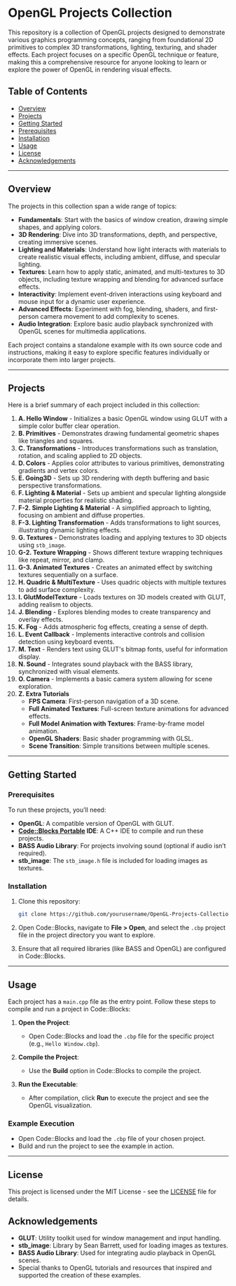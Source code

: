 
# OpenGL Projects Collection

This repository is a collection of OpenGL projects designed to demonstrate various graphics programming concepts, ranging from foundational 2D primitives to complex 3D transformations, lighting, texturing, and shader effects. Each project focuses on a specific OpenGL technique or feature, making this a comprehensive resource for anyone looking to learn or explore the power of OpenGL in rendering visual effects.

## Table of Contents

- [Overview](#overview)
- [Projects](#projects)
- [Getting Started](#getting-started)
- [Prerequisites](#prerequisites)
- [Installation](#installation)
- [Usage](#usage)
- [License](#license)
- [Acknowledgements](#acknowledgements)

---

## Overview

The projects in this collection span a wide range of topics:

- **Fundamentals**: Start with the basics of window creation, drawing simple shapes, and applying colors.
- **3D Rendering**: Dive into 3D transformations, depth, and perspective, creating immersive scenes.
- **Lighting and Materials**: Understand how light interacts with materials to create realistic visual effects, including ambient, diffuse, and specular lighting.
- **Textures**: Learn how to apply static, animated, and multi-textures to 3D objects, including texture wrapping and blending for advanced surface effects.
- **Interactivity**: Implement event-driven interactions using keyboard and mouse input for a dynamic user experience.
- **Advanced Effects**: Experiment with fog, blending, shaders, and first-person camera movement to add complexity to scenes.
- **Audio Integration**: Explore basic audio playback synchronized with OpenGL scenes for multimedia applications.

Each project contains a standalone example with its own source code and instructions, making it easy to explore specific features individually or incorporate them into larger projects.

---

## Projects

Here is a brief summary of each project included in this collection:

1. **A. Hello Window** - Initializes a basic OpenGL window using GLUT with a simple color buffer clear operation.
2. **B. Primitives** - Demonstrates drawing fundamental geometric shapes like triangles and squares.
3. **C. Transformations** - Introduces transformations such as translation, rotation, and scaling applied to 2D objects.
4. **D. Colors** - Applies color attributes to various primitives, demonstrating gradients and vertex colors.
5. **E. Going3D** - Sets up 3D rendering with depth buffering and basic perspective transformations.
6. **F. Lighting & Material** - Sets up ambient and specular lighting alongside material properties for realistic shading.
7. **F-2. Simple Lighting & Material** - A simplified approach to lighting, focusing on ambient and diffuse properties.
8. **F-3. Lighting Transformation** - Adds transformations to light sources, illustrating dynamic lighting effects.
9. **G. Textures** - Demonstrates loading and applying textures to 3D objects using `stb_image`.
10. **G-2. Texture Wrapping** - Shows different texture wrapping techniques like repeat, mirror, and clamp.
11. **G-3. Animated Textures** - Creates an animated effect by switching textures sequentially on a surface.
12. **H. Quadric & MultiTexture** - Uses quadric objects with multiple textures to add surface complexity.
13. **I. GlutModelTexture** - Loads textures on 3D models created with GLUT, adding realism to objects.
14. **J. Blending** - Explores blending modes to create transparency and overlay effects.
15. **K. Fog** - Adds atmospheric fog effects, creating a sense of depth.
16. **L. Event Callback** - Implements interactive controls and collision detection using keyboard events.
17. **M. Text** - Renders text using GLUT's bitmap fonts, useful for information display.
18. **N. Sound** - Integrates sound playback with the BASS library, synchronized with visual elements.
19. **O. Camera** - Implements a basic camera system allowing for scene exploration.
20. **Z. Extra Tutorials**
    - **FPS Camera**: First-person navigation of a 3D scene.
    - **Full Animated Textures**: Full-screen texture animations for advanced effects.
    - **Full Model Animation with Textures**: Frame-by-frame model animation.
    - **OpenGL Shaders**: Basic shader programming with GLSL.
    - **Scene Transition**: Simple transitions between multiple scenes.

---

## Getting Started

### Prerequisites

To run these projects, you’ll need:
- **OpenGL**: A compatible version of OpenGL with GLUT.
- **[Code::Blocks Portable](https://codeblocks.codecutter.org/) IDE**: A C++ IDE to compile and run these projects.
- **BASS Audio Library**: For projects involving sound (optional if audio isn’t required).
- **stb_image**: The `stb_image.h` file is included for loading images as textures.

### Installation

1. Clone this repository:

   ```bash
   git clone https://github.com/yourusername/OpenGL-Projects-Collection.git
   ```

2. Open Code::Blocks, navigate to **File > Open**, and select the `.cbp` project file in the project directory you want to explore.

3. Ensure that all required libraries (like BASS and OpenGL) are configured in Code::Blocks.

---

## Usage

Each project has a `main.cpp` file as the entry point. Follow these steps to compile and run a project in Code::Blocks:

1. **Open the Project**:
   - Open Code::Blocks and load the `.cbp` file for the specific project (e.g., `Hello Window.cbp`).

2. **Compile the Project**:
   - Use the **Build** option in Code::Blocks to compile the project.

3. **Run the Executable**:
   - After compilation, click **Run** to execute the project and see the OpenGL visualization.

### Example Execution

- Open Code::Blocks and load the `.cbp` file of your chosen project.
- Build and run the project to see the example in action.

---

## License

This project is licensed under the MIT License - see the [LICENSE](LICENSE) file for details.

## Acknowledgements

- **GLUT**: Utility toolkit used for window management and input handling.
- **stb_image**: Library by Sean Barrett, used for loading images as textures.
- **BASS Audio Library**: Used for integrating audio playback in OpenGL scenes.
- Special thanks to OpenGL tutorials and resources that inspired and supported the creation of these examples.
